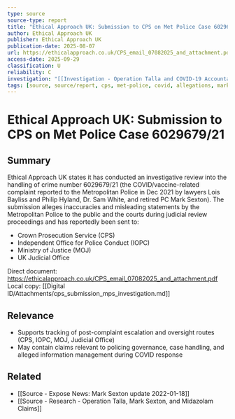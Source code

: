```yaml
---
type: source
source-type: report
title: "Ethical Approach UK: Submission to CPS on Met Police Case 6029679/21"
author: Ethical Approach UK
publisher: Ethical Approach UK
publication-date: 2025-08-07
url: https://ethicalapproach.co.uk/CPS_email_07082025_and_attachment.pdf
access-date: 2025-09-29
classification: U
reliability: C
investigation: "[[Investigation - Operation Talla and COVID-19 Accountability Legal Resistance Campaign]]"
tags: [source, source/report, cps, met-police, covid, allegations, mark-sexton]
---
```


# Ethical Approach UK: Submission to CPS on Met Police Case 6029679/21

## Summary
Ethical Approach UK states it has conducted an investigative review into the handling of crime number 6029679/21 (the COVID/vaccine-related complaint reported to the Metropolitan Police in Dec 2021 by lawyers Lois Bayliss and Philip Hyland, Dr. Sam White, and retired PC Mark Sexton). The submission alleges inaccuracies and misleading statements by the Metropolitan Police to the public and the courts during judicial review proceedings and has reportedly been sent to:
- Crown Prosecution Service (CPS)
- Independent Office for Police Conduct (IOPC)
- Ministry of Justice (MOJ)
- UK Judicial Office

Direct document: https://ethicalapproach.co.uk/CPS_email_07082025_and_attachment.pdf
Local copy: [[Digital ID/Attachments/cps_submission_mps_investigation.md]]

## Relevance
- Supports tracking of post-complaint escalation and oversight routes (CPS, IOPC, MOJ, Judicial Office)
- May contain claims relevant to policing governance, case handling, and alleged information management during COVID response

## Related
- [[Source - Expose News: Mark Sexton update 2022-01-18]]
- [[Source - Research - Operation Talla, Mark Sexton, and Midazolam Claims]]
